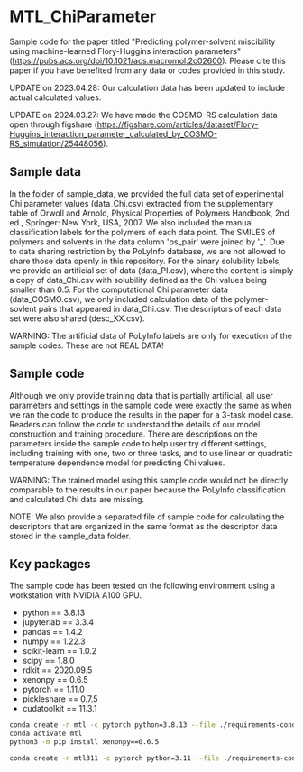# MTL_ChiParameter
Sample code for the paper titled "Predicting polymer-solvent miscibility using machine-learned Flory-Huggins interaction parameters" (https://pubs.acs.org/doi/10.1021/acs.macromol.2c02600). Please cite this paper if you have benefited from any data or codes provided in this study.

UPDATE on 2023.04.28: Our calculation data has been updated to include actual calculated values.

UPDATE on 2024.03.27: We have made the COSMO-RS calculation data open through figshare (https://figshare.com/articles/dataset/Flory-Huggins_interaction_parameter_calculated_by_COSMO-RS_simulation/25448056).

## Sample data

In the folder of sample_data, we provided the full data set of experimental Chi parameter values (data_Chi.csv) extracted from the supplementary table of Orwoll and Arnold, Physical Properties of Polymers Handbook, 2nd ed., Springer: New York, USA, 2007. We also included the manual classification labels for the polymers of each data point. The SMILES of polymers and solvents in the data column 'ps_pair' were joined by '_'. Due to data sharing restriction by the PoLyInfo database, we are not allowed to share those data openly in this repository. For the binary solubility labels, we provide an artificial set of data (data_PI.csv), where the content is simply a copy of data_Chi.csv with solubility defined as the Chi values being smaller than 0.5. For the computational Chi parameter data (data_COSMO.csv), we only included calculation data of the polymer-sovlent pairs that appeared in data_Chi.csv. The descriptors of each data set were also shared (desc_XX.csv).

WARNING: The artificial data of PoLyInfo labels are only for execution of the sample codes. These are not REAL DATA!

## Sample code

Although we only provide training data that is partially artificial, all user parameters and settings in the sample code were exactly the same as when we ran the code to produce the results in the paper for a 3-task model case. Readers can follow the code to understand the details of our model construction and training procedure. There are descriptions on the parameters inside the sample code to help user try different settings, including training with one, two or three tasks, and to use linear or quadratic temperature dependence model for predicting Chi values.

WARNING: The trained model using this sample code would not be directly comparable to the results in our paper because the PoLyInfo classification and calculated Chi data are missing.

NOTE: We also provide a separated file of sample code for calculating the descriptors that are organized in the same format as the descriptor data stored in the sample_data folder.

## Key packages

The sample code has been tested on the following environment using a workstation with NVIDIA A100 GPU.

* python == 3.8.13
* jupyterlab == 3.3.4
* pandas == 1.4.2
* numpy == 1.22.3
* scikit-learn == 1.0.2
* scipy == 1.8.0
* rdkit == 2020.09.5
* xenonpy == 0.6.5
* pytorch == 1.11.0
* pickleshare == 0.7.5
* cudatoolkit == 11.3.1


```bash
conda create -n mtl -c pytorch python=3.8.13 --file ./requirements-conda.txt
conda activate mtl
python3 -m pip install xenonpy==0.6.5

conda create -n mtl311 -c pytorch python=3.11 --file ./requirements-conda-wo-xenonpy.txt
```
